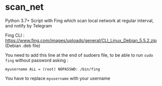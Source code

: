 # scan_net
Python 3.7+ Script with Fing which scan local network at regular interval, and notify by Telegram


Fing CLI : https://www.fing.com/images/uploads/general/CLI_Linux_Debian_5.5.2.zip  (Debian .deb file)

You need to add this line at the end of sudoers file, to be able to run `sudo fing` without password asking :

```myusername ALL = (root) NOPASSWD: /bin/fing```

You have to replace `myusername` with your username
